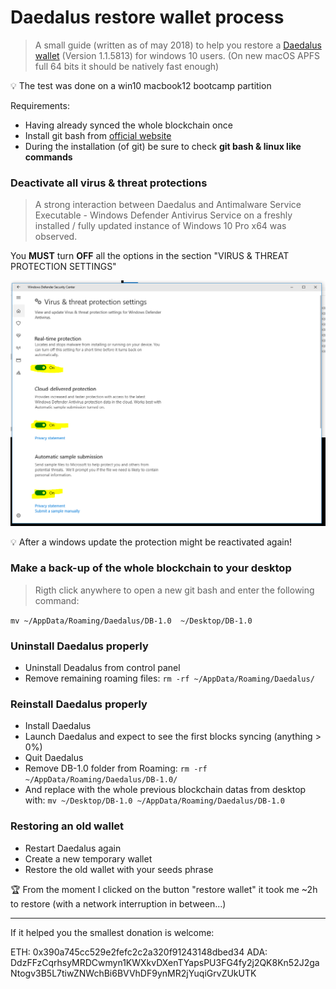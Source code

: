 # Daedalus restore wallet process

> A small guide (written as of may 2018) to help you restore a [Daedalus wallet](https://daedaluswallet.io) (Version 1.1.5813) for windows 10 users. (On new macOS APFS full 64 bits it should be natively fast enough)

:bulb: The test was done on a win10 macbook12 bootcamp partition

Requirements:

- Having already synced the whole blockchain once
- Install git bash from [official website](https://git-scm.com/downloads)
- During the installation (of git) be sure to check **git bash & linux like commands**

### Deactivate all virus & threat protections

> A strong interaction between Daedalus and Antimalware Service Executable - Windows Defender Antivirus Service on a freshly installed / fully updated instance of Windows 10 Pro x64 was observed.

You **MUST** turn **OFF** all the options in the section "VIRUS & THREAT PROTECTION SETTINGS"

![VIRUSTHREATPROTECTIONSETTINGS](win-settings.PNG)

:bulb: After a windows update the protection might be reactivated again!

### Make a back-up of the whole blockchain to your desktop

>Rigth click anywhere to open a new git bash and enter the following command:

`mv ~/AppData/Roaming/Daedalus/DB-1.0  ~/Desktop/DB-1.0`

### Uninstall Daedalus properly

- Uninstall Deadalus from control panel
- Remove remaining roaming files: `rm -rf ~/AppData/Roaming/Daedalus/`

### Reinstall Daedalus properly

- Install Daedalus
- Launch Daedalus and expect to see the first blocks syncing (anything > 0%)
- Quit Daedalus
- Remove DB-1.0 folder from Roaming: `rm -rf ~/AppData/Roaming/Daedalus/DB-1.0/`
- And replace with the whole previous blockchain datas from desktop with:
`mv ~/Desktop/DB-1.0 ~/AppData/Roaming/Daedalus/DB-1.0`

### Restoring an old wallet

- Restart Daedalus again
- Create a new temporary wallet
- Restore the old wallet with your seeds phrase

:trophy: From the moment I clicked on the button "restore wallet" it took me ~2h to restore (with a network interruption in between...)

___

If it helped you the smallest donation is welcome:

ETH: 0x390a745cc529e2fefc2c2a320f91243148dbed34
ADA: DdzFFzCqrhsyMRDCwmyn1KWXkvDXenTYapsPU3FG4fy2j2QK8Kn52J2gaNtogv3B5L7tiwZNWchBi6BVVhDF9ynMR2jYuqiGrvZUkUTK
